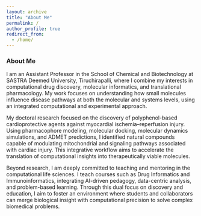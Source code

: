 ```yaml
---
layout: archive
title: "About Me"
permalink: /
author_profile: true
redirect_from:
  - /home/
---
```


### About Me

I am an Assistant Professor in the School of Chemical and Biotechnology at SASTRA Deemed University, Tiruchirapalli, where I combine my interests in computational drug discovery, molecular informatics, and translational pharmacology. My work focuses on understanding how small molecules influence disease pathways at both the molecular and systems levels, using an integrated computational and experimental approach.

My doctoral research focused on the discovery of polyphenol-based cardioprotective agents against myocardial ischemia–reperfusion injury. Using pharmacophore modeling, molecular docking, molecular dynamics simulations, and ADMET predictions, I identified natural compounds capable of modulating mitochondrial and signaling pathways associated with cardiac injury. This integrative workflow aims to accelerate the translation of computational insights into therapeutically viable molecules.

Beyond research, I am deeply committed to teaching and mentoring in the computational life sciences. I teach courses such as Drug Informatics and Immunoinformatics, integrating AI-driven pedagogy, data-centric analysis, and problem-based learning. Through this dual focus on discovery and education, I aim to foster an environment where students and collaborators can merge biological insight with computational precision to solve complex biomedical problems.
